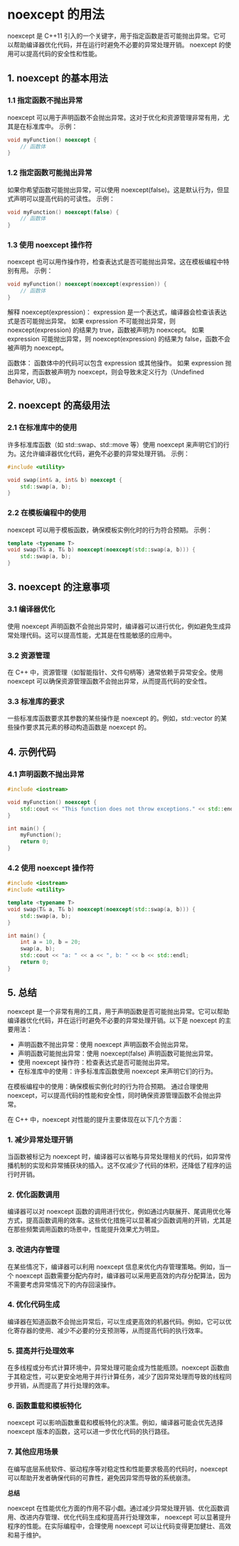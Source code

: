 # noexcept 的用法

noexcept 是 C++11 引入的一个关键字，用于指定函数是否可能抛出异常。它可以帮助编译器优化代码，并在运行时避免不必要的异常处理开销。
noexcept 的使用可以提高代码的安全性和性能。

## 1. noexcept 的基本用法

### 1.1 指定函数不抛出异常

noexcept 可以用于声明函数不会抛出异常。这对于优化和资源管理非常有用，尤其是在标准库中。
示例：

```cpp
void myFunction() noexcept {
    // 函数体
}
```

### 1.2 指定函数可能抛出异常

如果你希望函数可能抛出异常，可以使用 noexcept(false)。这是默认行为，但显式声明可以提高代码的可读性。
示例：

```cpp
void myFunction() noexcept(false) {
    // 函数体
}
```

### 1.3 使用 noexcept 操作符

noexcept 也可以用作操作符，检查表达式是否可能抛出异常。这在模板编程中特别有用。
示例：

```cpp
void myFunction() noexcept(noexcept(expression)) {
    // 函数体
}
```

解释
noexcept(expression)：
expression 是一个表达式，编译器会检查该表达式是否可能抛出异常。
如果 expression 不可能抛出异常，则 noexcept(expression) 的结果为 true，函数被声明为 noexcept。
如果 expression 可能抛出异常，则 noexcept(expression) 的结果为 false，函数不会被声明为 noexcept。

函数体：
函数体中的代码可以包含 expression 或其他操作。
如果 expression 抛出异常，而函数被声明为 noexcept，则会导致未定义行为（Undefined Behavior, UB）。

## 2. noexcept 的高级用法

### 2.1 在标准库中的使用

许多标准库函数（如 std::swap、std::move 等）使用 noexcept 来声明它们的行为。这允许编译器优化代码，避免不必要的异常处理开销。
示例：

```cpp
#include <utility>

void swap(int& a, int& b) noexcept {
    std::swap(a, b);
}
```

### 2.2 在模板编程中的使用

noexcept 可以用于模板函数，确保模板实例化时的行为符合预期。
示例：

```cpp
template <typename T>
void swap(T& a, T& b) noexcept(noexcept(std::swap(a, b))) {
    std::swap(a, b);
}
```

## 3. noexcept 的注意事项

### 3.1 编译器优化

使用 noexcept 声明函数不会抛出异常时，编译器可以进行优化，例如避免生成异常处理代码。这可以提高性能，尤其是在性能敏感的应用中。

### 3.2 资源管理

在 C++ 中，资源管理（如智能指针、文件句柄等）通常依赖于异常安全。使用 noexcept 可以确保资源管理函数不会抛出异常，从而提高代码的安全性。

### 3.3 标准库的要求

一些标准库函数要求其参数的某些操作是 noexcept 的。例如，std::vector 的某些操作要求其元素的移动构造函数是 noexcept 的。

## 4. 示例代码

### 4.1 声明函数不抛出异常

```cpp
#include <iostream>

void myFunction() noexcept {
    std::cout << "This function does not throw exceptions." << std::endl;
}

int main() {
    myFunction();
    return 0;
}
```

### 4.2 使用 noexcept 操作符

```cpp
#include <iostream>
#include <utility>

template <typename T>
void swap(T& a, T& b) noexcept(noexcept(std::swap(a, b))) {
    std::swap(a, b);
}

int main() {
    int a = 10, b = 20;
    swap(a, b);
    std::cout << "a: " << a << ", b: " << b << std::endl;
    return 0;
}
```

## 5. 总结

noexcept 是一个非常有用的工具，用于声明函数是否可能抛出异常。它可以帮助编译器优化代码，并在运行时避免不必要的异常处理开销。以下是 noexcept 的主要用法：

+ 声明函数不抛出异常：使用 noexcept 声明函数不会抛出异常。
+ 声明函数可能抛出异常：使用 noexcept(false) 声明函数可能抛出异常。
+ 使用 noexcept 操作符：检查表达式是否可能抛出异常。
+ 在标准库中的使用：许多标准库函数使用 noexcept 来声明它们的行为。

在模板编程中的使用：确保模板实例化时的行为符合预期。
通过合理使用 noexcept，可以提高代码的性能和安全性，同时确保资源管理函数不会抛出异常。

在 C++ 中，noexcept 对性能的提升主要体现在以下几个方面：

### 1. 减少异常处理开销

当函数被标记为 noexcept 时，编译器可以省略与异常处理相关的代码，如异常传播机制的实现和异常捕获块的插入。这不仅减少了代码的体积，还降低了程序的运行时开销。

### 2. 优化函数调用

编译器可以对 noexcept 函数的调用进行优化，例如通过内联展开、尾调用优化等方式，提高函数调用的效率。这些优化措施可以显著减少函数调用的开销，尤其是在那些频繁调用函数的场景中，性能提升效果尤为明显。

### 3. 改进内存管理

在某些情况下，编译器可以利用 noexcept 信息来优化内存管理策略。例如，当一个 noexcept 函数需要分配内存时，编译器可以采用更高效的内存分配算法，因为不需要考虑异常情况下的内存回滚操作。

### 4. 优化代码生成

编译器在知道函数不会抛出异常后，可以生成更高效的机器代码。例如，它可以优化寄存器的使用、减少不必要的分支预测等，从而提高代码的执行效率。

### 5. 提高并行处理效率

在多线程或分布式计算环境中，异常处理可能会成为性能瓶颈。noexcept 函数由于其稳定性，可以更安全地用于并行计算任务，减少了因异常处理而导致的线程同步开销，从而提高了并行处理的效率。

### 6. 函数重载和模板特化

noexcept 可以影响函数重载和模板特化的决策。例如，编译器可能会优先选择 noexcept 版本的函数，这可以进一步优化代码的执行路径。

### 7. 其他应用场景

在编写底层系统软件、驱动程序等对稳定性和性能要求极高的代码时，noexcept 可以帮助开发者确保代码的可靠性，避免因异常而导致的系统崩溃。

**总结**

noexcept 在性能优化方面的作用不容小觑。通过减少异常处理开销、优化函数调用、改进内存管理、优化代码生成和提高并行处理效率，
noexcept 可以显著提升程序的性能。在实际编程中，合理使用 noexcept 可以让代码变得更加健壮、高效和易于维护。
